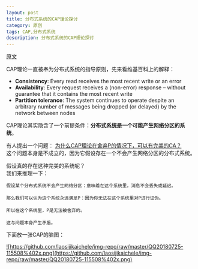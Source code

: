 ```yaml
---
layout: post
title: 分布式系统的CAP理论探讨
category: 原创
tags: CAP,分布式系统
description: 分布式系统的CAP理论探讨
---
```


[原文](https://zhuanlan.zhihu.com/p/40512502)

CAP理论一直被奉为分布式系统的指导原则，先来看维基百科上的解释：

* **Consistency**: Every read receives the most recent write or an error
* **Availability**: Every request receives a (non-error) response – without guarantee that it contains the most recent write
* **Partition tolerance**: The system continues to operate despite an arbitrary number of messages being dropped (or delayed) by the network between nodes

CAP理论其实隐含了一个前提条件：**分布式系统是一个可能产生网络分区的系统**。

有人提出一个问题：
[为什么CAP理论在舍弃P的情况下，可以有完美的CA？](https://www.zhihu.com/question/285878189)   
这个问题本身是不成立的，因为它假设存在一个不会产生网络分区的分布式系统。  

假设真的存在这种完美的系统呢？  
我们来推理一下：

```
假设某个分布式系统不会产生网络分区：意味着在这个系统里，消息不会丢失或延迟。

那么我们可以认为这个系统永远满足P：因为你无法在这个系统里对P进行证伪。

所以在这个系统里，P是无法被舍弃的。

这与问题本身产生矛盾。
```
下面放一张CAP的脑图： 

<a href="https://github.com/laosijikaichele/img-repo/raw/master/QQ20180725-115508%402x.png" rel="">![https://github.com/laosijikaichele/img-repo/raw/master/QQ20180725-115508%402x.png](https://github.com/laosijikaichele/img-repo/raw/master/QQ20180725-115508%402x.png)</a>